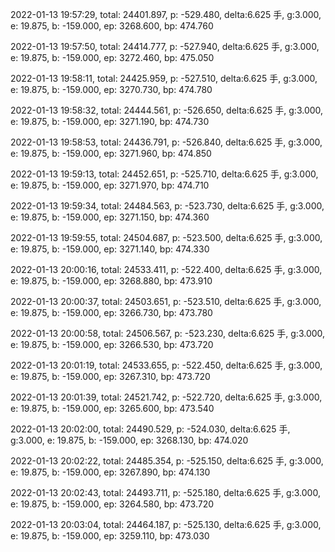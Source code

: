 2022-01-13 19:57:29, total: 24401.897, p: -529.480, delta:6.625 手, g:3.000, e: 19.875, b: -159.000, ep: 3268.600, bp: 474.760

2022-01-13 19:57:50, total: 24414.777, p: -527.940, delta:6.625 手, g:3.000, e: 19.875, b: -159.000, ep: 3272.460, bp: 475.050

2022-01-13 19:58:11, total: 24425.959, p: -527.510, delta:6.625 手, g:3.000, e: 19.875, b: -159.000, ep: 3270.730, bp: 474.780

2022-01-13 19:58:32, total: 24444.561, p: -526.650, delta:6.625 手, g:3.000, e: 19.875, b: -159.000, ep: 3271.190, bp: 474.730

2022-01-13 19:58:53, total: 24436.791, p: -526.840, delta:6.625 手, g:3.000, e: 19.875, b: -159.000, ep: 3271.960, bp: 474.850

2022-01-13 19:59:13, total: 24452.651, p: -525.710, delta:6.625 手, g:3.000, e: 19.875, b: -159.000, ep: 3271.970, bp: 474.710

2022-01-13 19:59:34, total: 24484.563, p: -523.730, delta:6.625 手, g:3.000, e: 19.875, b: -159.000, ep: 3271.150, bp: 474.360

2022-01-13 19:59:55, total: 24504.687, p: -523.500, delta:6.625 手, g:3.000, e: 19.875, b: -159.000, ep: 3271.140, bp: 474.330

2022-01-13 20:00:16, total: 24533.411, p: -522.400, delta:6.625 手, g:3.000, e: 19.875, b: -159.000, ep: 3268.880, bp: 473.910

2022-01-13 20:00:37, total: 24503.651, p: -523.510, delta:6.625 手, g:3.000, e: 19.875, b: -159.000, ep: 3266.730, bp: 473.780

2022-01-13 20:00:58, total: 24506.567, p: -523.230, delta:6.625 手, g:3.000, e: 19.875, b: -159.000, ep: 3266.530, bp: 473.720

2022-01-13 20:01:19, total: 24533.655, p: -522.450, delta:6.625 手, g:3.000, e: 19.875, b: -159.000, ep: 3267.310, bp: 473.720

2022-01-13 20:01:39, total: 24521.742, p: -522.720, delta:6.625 手, g:3.000, e: 19.875, b: -159.000, ep: 3265.600, bp: 473.540

2022-01-13 20:02:00, total: 24490.529, p: -524.030, delta:6.625 手, g:3.000, e: 19.875, b: -159.000, ep: 3268.130, bp: 474.020

2022-01-13 20:02:22, total: 24485.354, p: -525.150, delta:6.625 手, g:3.000, e: 19.875, b: -159.000, ep: 3267.890, bp: 474.130

2022-01-13 20:02:43, total: 24493.711, p: -525.180, delta:6.625 手, g:3.000, e: 19.875, b: -159.000, ep: 3264.580, bp: 473.720

2022-01-13 20:03:04, total: 24464.187, p: -525.130, delta:6.625 手, g:3.000, e: 19.875, b: -159.000, ep: 3259.110, bp: 473.030